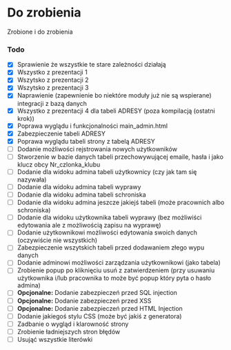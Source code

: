 # Do zrobienia

Zrobione i do zrobienia

### Todo

- [x] Sprawienie że wszystkie te stare zależności działają
- [x] Wszystko z prezentacji 1
- [x] Wszytsko z prezentacji 2
- [x] Wszytsko z prezentacji 3
- [x] Naprawienie (zapewnienie bo niektóre moduły już nie są wspierane) integracji z bazą danych
- [x] Wszystko z prezentacji 4 dla tabeli ADRESY (poza kompilacją (ostatni krok))
- [x] Poprawa wyglądu i funkcjonalności main_admin.html
- [x] Zabezpieczenie tabeli ADRESY
- [x] Poprawa wyglądu tabeli strony z tabelą ADRESY
- [ ] Dodanie możliwości rejstrowania nowych użytkowników
- [ ] Stworzenie w bazie danych tabeli przechowywującej emaile, hasła i jako klucz obcy Nr_czlonka_klubu
- [ ] Dodanie dla widoku admina tabeli użytkownicy (czy jak tam się nazywała)
- [ ] Dodanie dla widoku admina tabeli wyprawy
- [ ] Dodanie dla widoku admina tabeli schroniska
- [ ] Dodanie dla widoku admina jeszcze jakiejś tabeli (może pracownich albo schroniska)
- [ ] Dodanie dla widoku użytkownika tabeli wyprawy (bez możliwiści edytowania ale z możliwością zapisu na wyprawę)
- [ ] Dodanie użytkownikowi możliwości edytowania swoich danych (oczywiście nie wszystkich)
- [ ] Zabezpieczenie wszytskich tabeli przed dodawaniem złego wypu danych
- [ ] Dodanie adminowi możliwości zarządzania użytkownikowi (jako tabela)
- [ ] Zrobienie popup po kliknięciu usuń z zatwierdzeniem (przy usuwaniu użytkownika i/lub pracownika to może być popup który pyta o hasło admina)
- [ ] **Opcjonalne:** Dodanie zabezpieczeń przed SQL injection
- [ ] **Opcjonalne:** Dodanie zabezpieczeń przed XSS
- [ ] **Opcjonalne:** Dodanie zabezpieczeń przed HTML Injection 
- [ ] Dodanie jakiegoś stylu CSS (może być jakiś z generatora)
- [ ] Zadbanie o wygląd i klarowność strony
- [ ] Zrobienie ładniejszych stron błędów
- [ ] Usująć wszystkie literówki